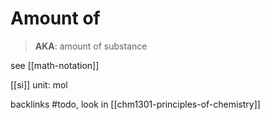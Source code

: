 # Amount of

> **AKA**: amount of substance

see [[math-notation]]

[[si]] unit: $\text{mol}$

backlinks #todo, look in [[chm1301-principles-of-chemistry]]
